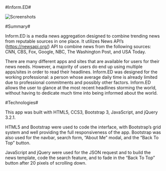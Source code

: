 #Inform.ED#

![Screenshots](https://github.com/CrossedDS/Inform.ED/blob/master/Screenshot.png)


#Summary#

Inform.ED is a media news aggregation designed to combine trending news from reputable sources in one place. It utilizes News API’s (https://newsapi.org/) API to combine news from the following sources: CNN, CBS, Fox, Google, NBC, The Washington Post, and USA Today.

There are many different apps and sites that are available for users for their news needs. However, a majority of users do end up using multiple apps/sites in order to read their headlines. Inform.ED was designed for the working professional: a person whose average daily time is already limited due to professional commitments and possibly other factors. Inform.ED allows the user to glance at the most recent headlines storming the world, without having to dedicate much time into being informed about the world.

#Technologies#

This app was built with HTML5, CCS3, Bootstrap 3, JavaScript, and jQuery 3.2.1.

HTML5 and Bootstrap were used to code the interface, with Bootstrap’s grid system and well providing the full responsiveness of the app. Bootstrap was also used for the navbar, search form, “About Me” modal, and the “Back To Top” button.

JavaScript and jQuery were used for the JSON request and to build the news template, code the search feature, and to fade in the “Back To Top” button after 20 pixels of scrolling down.
